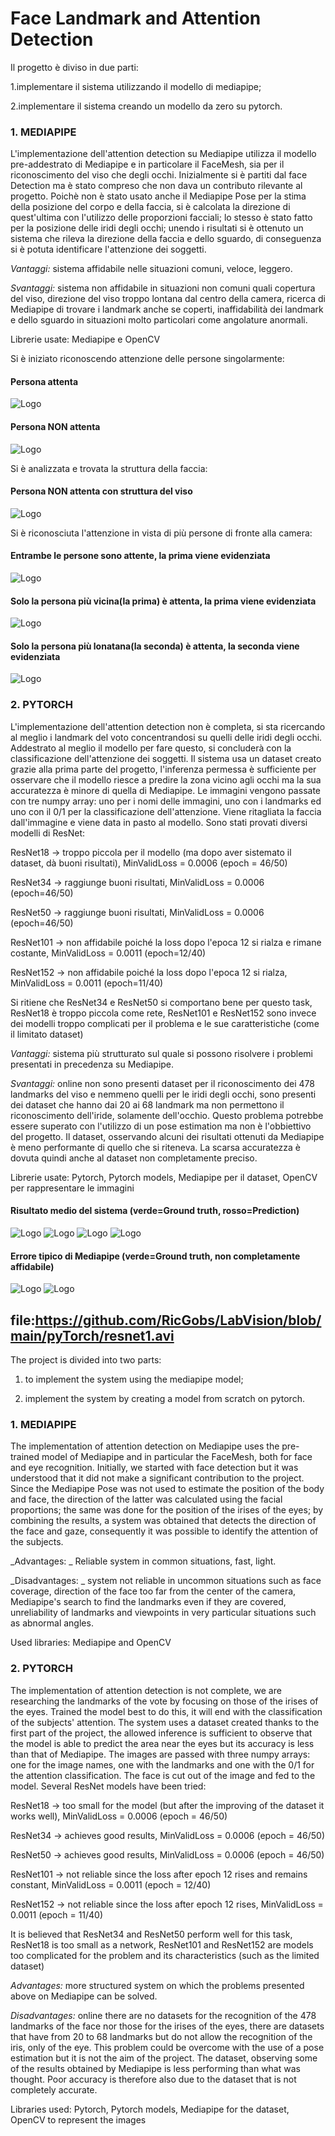 # Face Landmark and Attention Detection

Il progetto è diviso in due parti:

1.implementare il sistema utilizzando il modello di mediapipe;

2.implementare il sistema creando un modello da zero su pytorch.


### 1. MEDIAPIPE 

L'implementazione dell'attention detection su Mediapipe utilizza il modello pre-addestrato di Mediapipe e in particolare il FaceMesh, sia per il riconoscimento del viso che degli occhi. Inizialmente si è partiti dal face Detection ma è stato compreso che non dava un contributo rilevante al progetto. Poichè non è stato usato anche il Mediapipe Pose per la stima della posizione del corpo e della faccia, si è calcolata la direzione di quest'ultima con l'utilizzo delle proporzioni facciali; lo stesso è stato fatto per la posizione delle iridi degli occhi; unendo i risultati si è ottenuto un sistema che rileva la direzione della faccia e dello sguardo, di conseguenza si è potuta identificare l'attenzione dei soggetti.

_Vantaggi:_ sistema affidabile nelle situazioni comuni, veloce, leggero.

_Svantaggi:_ sistema non affidabile in situazioni non comuni quali copertura del viso, direzione del viso troppo lontana dal centro della camera, ricerca di Mediapipe di trovare i landmark anche se coperti, inaffidabilità dei landmark e dello sguardo in situazioni molto particolari come angolature anormali.

Librerie usate: Mediapipe e OpenCV 

Si è iniziato riconoscendo attenzione delle persone singolarmente:

#### Persona attenta
![Logo](https://github.com/RicGobs/LabVision/blob/main/mediapipe/EyeRecognition/volto_attento.jpg)
#### Persona NON attenta
![Logo](https://github.com/RicGobs/LabVision/blob/main/mediapipe/EyeRecognition/uomo_non_attento.jpg)

Si è analizzata e trovata la struttura della faccia:

#### Persona NON attenta con struttura del viso
![Logo](https://github.com/RicGobs/LabVision/blob/main/mediapipe/EyeRecognition/solution.jpg)

Si è riconosciuta l'attenzione in vista di più persone di fronte alla camera:

#### Entrambe le persone sono attente, la prima viene evidenziata
![Logo](https://github.com/RicGobs/LabVision/blob/main/mediapipe/EyeRecognition/solution1.jpg)

#### Solo la persona più vicina(la prima) è attenta, la prima viene evidenziata
![Logo](https://github.com/RicGobs/LabVision/blob/main/mediapipe/EyeRecognition/solution2.jpg)

#### Solo la persona più lonatana(la seconda) è attenta, la seconda viene evidenziata
![Logo](https://github.com/RicGobs/LabVision/blob/main/mediapipe/EyeRecognition/solution3.jpg)

### 2. PYTORCH
L'implementazione dell'attention detection non è completa, si sta ricercando al meglio i landmark del voto concentrandosi su quelli delle iridi degli occhi. Addestrato al meglio il modello per fare questo, si concluderà con la classificazione dell'attenzione dei soggetti. Il sistema usa un dataset creato grazie alla prima parte del progetto, l'inferenza permessa è sufficiente per osservare che il modello riesce a predire la zona vicino agli occhi ma la sua accuratezza è minore di quella di Mediapipe.
Le immagini vengono passate con tre numpy array: uno per i nomi delle immagini, uno con i landmarks ed uno con il 0/1 per la classificazione dell'attenzione. Viene ritagliata la faccia dall'immagine e viene data in pasto al modello. Sono stati provati diversi modelli di ResNet:

ResNet18 -> troppo piccola per il modello (ma dopo aver sistemato il dataset, dà buoni risultati), MinValidLoss = 0.0006 (epoch = 46/50)

ResNet34 -> raggiunge buoni risultati, MinValidLoss = 0.0006 (epoch=46/50) 

ResNet50 -> raggiunge buoni risultati, MinValidLoss = 0.0006 (epoch=46/50)

ResNet101 -> non affidabile poiché la loss dopo l'epoca 12 si rialza e rimane costante, MinValidLoss = 0.0011 (epoch=12/40)

ResNet152 -> non affidabile poiché la loss dopo l'epoca 12 si rialza, MinValidLoss = 0.0011 (epoch=11/40)

Si ritiene che ResNet34 e ResNet50 si comportano bene per questo task, ResNet18 è troppo piccola come rete, ResNet101 e ResNet152 sono invece dei modelli troppo complicati per il problema e le sue caratteristiche (come il limitato dataset)

_Vantaggi:_ sistema più strutturato sul quale si possono risolvere i problemi presentati in precedenza su Mediapipe.

_Svantaggi:_ online non sono presenti dataset per il riconoscimento dei 478 landmarks del viso e nemmeno quelli per le iridi degli occhi, sono presenti dei dataset che hanno dai 20 ai 68 landmark ma non permettono il riconoscimento dell'iride, solamente dell'occhio. Questo problema potrebbe essere superato con l'utilizzo di un pose estimation ma non è l'obbiettivo del progetto. Il dataset, osservando alcuni dei risultati ottenuti da Mediapipe è meno performante di quello che si riteneva. La scarsa accuratezza è dovuta quindi anche al dataset non completamente preciso.

Librerie usate: Pytorch, Pytorch models, Mediapipe per il dataset, OpenCV per rappresentare le immagini



#### Risultato medio del sistema (verde=Ground truth, rosso=Prediction)
![Logo](https://github.com/RicGobs/LabVision/blob/main/pyTorch/photo/accuracy1.png) 
![Logo](https://github.com/RicGobs/LabVision/blob/main/pyTorch/photo/accuracy2.png)
![Logo](https://github.com/RicGobs/LabVision/blob/main/pyTorch/photo/accuracy3.png)
![Logo](https://github.com/RicGobs/LabVision/blob/main/pyTorch/photo/accuracy4.png)


#### Errore tipico di Mediapipe (verde=Ground truth, non completamente affidabile)
![Logo](https://github.com/RicGobs/LabVision/blob/main/pyTorch/photo/mediapipe_error1.png) 
![Logo](https://github.com/RicGobs/LabVision/blob/main/pyTorch/photo/mediapipe_error2.png)

 file:https://github.com/RicGobs/LabVision/blob/main/pyTorch/resnet1.avi
----

The project is divided into two parts:

1. to implement the system using the mediapipe model;

2. implement the system by creating a model from scratch on pytorch.


### 1. MEDIAPIPE

The implementation of attention detection on Mediapipe uses the pre-trained model of Mediapipe and in particular the FaceMesh, both for face and eye recognition. Initially, we started with face detection but it was understood that it did not make a significant contribution to the project. Since the Mediapipe Pose was not used to estimate the position of the body and face, the direction of the latter was calculated using the facial proportions; the same was done for the position of the irises of the eyes; by combining the results, a system was obtained that detects the direction of the face and gaze, consequently it was possible to identify the attention of the subjects.

_Advantages: _ Reliable system in common situations, fast, light.

_Disadvantages: _ system not reliable in uncommon situations such as face coverage, direction of the face too far from the center of the camera, Mediapipe's search to find the landmarks even if they are covered, unreliability of landmarks and viewpoints in very particular situations such as abnormal angles.

Used libraries: Mediapipe and OpenCV


### 2. PYTORCH
The implementation of attention detection is not complete, we are researching the landmarks of the vote by focusing on those of the irises of the eyes. Trained the model best to do this, it will end with the classification of the subjects' attention. The system uses a dataset created thanks to the first part of the project, the allowed inference is sufficient to observe that the model is able to predict the area near the eyes but its accuracy is less than that of Mediapipe.
The images are passed with three numpy arrays: one for the image names, one with the landmarks and one with the 0/1 for the attention classification. The face is cut out of the image and fed to the model. Several ResNet models have been tried:

ResNet18 -> too small for the model (but after the improving of the dataset it works well), MinValidLoss = 0.0006 (epoch = 46/50)

ResNet34 -> achieves good results, MinValidLoss = 0.0006 (epoch = 46/50)

ResNet50 -> achieves good results, MinValidLoss = 0.0006 (epoch = 46/50)

ResNet101 -> not reliable since the loss after epoch 12 rises and remains constant, MinValidLoss = 0.0011 (epoch = 12/40)

ResNet152 -> not reliable since the loss after epoch 12 rises, MinValidLoss = 0.0011 (epoch = 11/40)

It is believed that ResNet34 and ResNet50 perform well for this task, ResNet18 is too small as a network, ResNet101 and ResNet152 are models too complicated for the problem and its characteristics (such as the limited dataset)

_Advantages:_ more structured system on which the problems presented above on Mediapipe can be solved.

_Disadvantages:_ online there are no datasets for the recognition of the 478 landmarks of the face nor those for the irises of the eyes, there are datasets that have from 20 to 68 landmarks but do not allow the recognition of the iris, only of the eye. This problem could be overcome with the use of a pose estimation but it is not the aim of the project. The dataset, observing some of the results obtained by Mediapipe is less performing than what was thought. Poor accuracy is therefore also due to the dataset that is not completely accurate.

Libraries used: Pytorch, Pytorch models, Mediapipe for the dataset, OpenCV to represent the images

